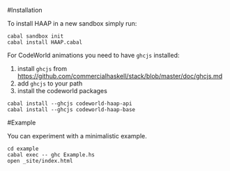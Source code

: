 
#Installation

To install HAAP in a new sandbox simply run:
```
cabal sandbox init
cabal install HAAP.cabal
```

For CodeWorld animations you need to have `ghcjs` installed:
1. install `ghcjs` from https://github.com/commercialhaskell/stack/blob/master/doc/ghcjs.md
2. add `ghcjs` to your path
3. install the codeworld packages
```
cabal install --ghcjs codeworld-haap-api
cabal install --ghcjs codeworld-haap-base
```

#Example

You can experiment with a minimalistic example.

```
cd example
cabal exec -- ghc Example.hs
open _site/index.html
```




